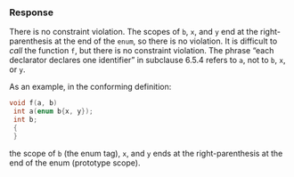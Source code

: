 ### Response

There is no constraint violation. The scopes of `b`, `x`, and `y` end at the
right-parenthesis at the end of the `enum`, so there is no violation. It is
difficult to *call* the function `f`, but there is no constraint violation. The
phrase “each declarator declares one identifier” in subclause 6.5.4 refers to
`a`, not to `b`, `x`, or `y`.

As an example, in the conforming definition:

```c
void f(a, b)
 int a(enum b{x, y});
 int b;
 {
 }
```

the scope of `b` (the enum tag), `x`, and `y` ends at the right-parenthesis at
the end of the enum (prototype scope).
